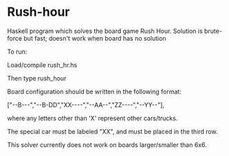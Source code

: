 # Rush-hour
Haskell program which solves the board game Rush Hour. Solution is brute-force but fast; doesn't work when board has no solution

To run:

Load/compile rush_hr.hs

Then type rush_hour <Your board configuration here>

Board configuration should be written in the following format:

["--B---","--B-DD","XX----","--AA--","ZZ----","--YY--"],

where any letters other than 'X' represent other cars/trucks.

The special car must be labeled "XX", and must be placed in the third row.

This solver currently does not work on boards larger/smaller than 6x6.
